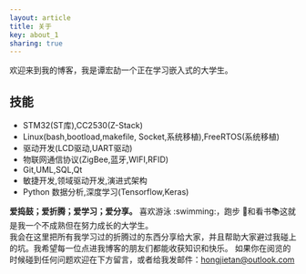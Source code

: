 ```yaml
---
layout: article
title: 关于
key: about_1
sharing: true
---
```



欢迎来到我的博客，我是谭宏劼一个正在学习嵌入式的大学生。

## 技能

- STM32(ST库),CC2530(Z-Stack)
- Linux(bash,bootload,makefile,	Socket,系统移植),FreeRTOS(系统移植)
- 驱动开发(LCD驱动,UART驱动)
- 物联网通信协议(ZigBee,蓝牙,WIFI,RFID)
- Git,UML,SQL,Qt
- 敏捷开发,领域驱动开发,演进式架构
- Python 数据分析,深度学习(Tensorflow,Keras)
<!--more-->

**爱捣鼓；爱折腾；爱学习；爱分享。** 喜欢游泳 :swimming:，跑步 :runner:和看书:books:这就是我一个不成熟但在努力成长的大学生。  
我会在这里把所有我学习过的折腾过的东西分享给大家，并且帮助大家避过我碰上的坑。我希望每一位点进我博客的朋友们都能收获知识和快乐。
如果你在阅览的时候碰到任何问题欢迎在下方留言，或者给我发邮件：[hongjietan@outlook.com](mailto:hongjietan@outlook.com)
